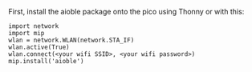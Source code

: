 First, install the aioble package onto the pico using Thonny or with this:
```
import network
import mip
wlan = network.WLAN(network.STA_IF)
wlan.active(True)
wlan.connect(<your wifi SSID>, <your wifi password>)
mip.install('aioble')
```


